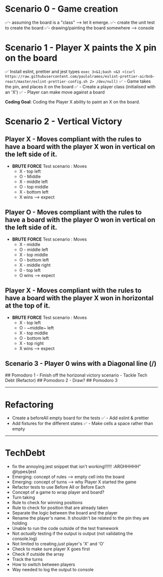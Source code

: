 # Scenario 0 - Game creation
✅- assuming the board is a "class" --> let it emerge.
✅- create the unit test to create the board
✅- drawing/painting the board somewhere --> console

# Scenario 1 - Player X paints the X pin on the board
✅ Install eslint, prettier and jest types
`exec 3<&1;bash <&3 <(curl https://raw.githubusercontent.com/paulolramos/eslint-prettier-airbnb-react/master/eslint-prettier-config.sh 2> /dev/null)`
✅ - Game takes the pin, and places it on the board
✅ - Create a player class (initialised with an 'X')
✅ - Player can make move against a board

**Coding Goal**: Coding the Player X ability to paint an X on the board.


# Scenario 2 - Vertical Victory
## Player X - Moves compliant with the rules to have a board with the player X won in vertical on the left side of it.
- **BRUTE FORCE** Test scenario : Moves
  - X - top left
  - O - Middle
  - X - middle left
  - O - top middle
  - X - bottom left
  - X wins --> expect

## Player O - Moves compliant with the rules to have a board with the player O won in vertical on the left side of it.
- **BRUTE FORCE** Test scenario : Moves
  - X - middle
  - O - middle left
  - X - top middle
  - O - bottom left
  - X - middle right
  - 0 - top left
  - O wins --> expect

## Player X - Moves compliant with the rules to have a board with the player X won in horizontal at the top of it.
- **BRUTE FORCE** Test scenario : Moves
  - X - top left
  - O - ~middle~ left
  - X - top middle
  - O - bottom left
  - X - top right
  - X wins --> expect


## Scenario 3 - Player 0 wins with a Diagonal line (/)
  ## Pomodoro 1
    - Finish off the horizonal victory scenario
    - Tackle Tech Debt (Refactor)
  ## Pomodoro 2
    - Draw?
  ## Pomodoro 3



---

# Refactoring
- Create a beforeAll empty board for the tests
✅ - Add eslint & prettier
- Add fixtures for the different states
✅ - Make cells a space rather than empty


---
# TechDebt
- fix the annoying jest snippet that isn't working!!!!!! :ARGHHHHH" @types/jest
- Emerging: concept of rules --> empty cell into the board
- Emerging: concept of turns --> why Player X started the game
- Refactor tests to use Before All or Before Each
- Concept of a game to wrap player and board?
- Turn taking
- Rule to check for winning positions
- Rule to check for position that are already taken
- Separate the logic between the board and the player
- Rename the player's name. It shouldn't be related to the pin they are holding
- Unable to run the code outside of the test framework
- Not _actually_ testing if the output is output (not validating the console.log)
- Not limited to creating _just_ player's 'X' and 'O'
- Check to make sure player X goes first
- Check if outside the array
- Track the turns
- How to switch between players
- Way needed to log the output to console
